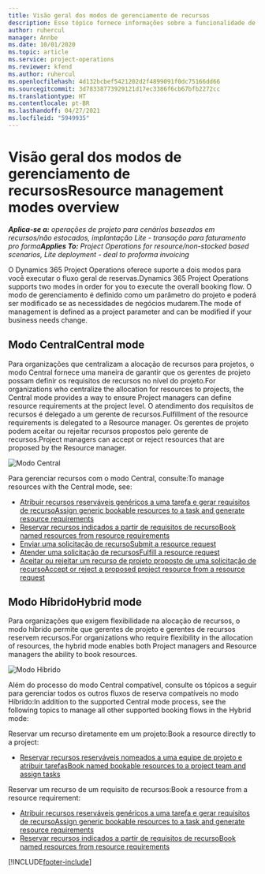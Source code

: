 ```yaml
---
title: Visão geral dos modos de gerenciamento de recursos
description: Esse tópico fornece informações sobre a funcionalidade de Gerenciamento de recursos no Dynamics 365 Project Operations.
author: ruhercul
manager: Annbe
ms.date: 10/01/2020
ms.topic: article
ms.service: project-operations
ms.reviewer: kfend
ms.author: ruhercul
ms.openlocfilehash: 4d132bcbef5421202d2f4899091f0dc75166dd66
ms.sourcegitcommit: 3d78338773929121d17ec3386f6cb67bfb2272cc
ms.translationtype: HT
ms.contentlocale: pt-BR
ms.lasthandoff: 04/27/2021
ms.locfileid: "5949935"
---
```

# <a name="resource-management-modes-overview"></a><span data-ttu-id="e6ce7-103">Visão geral dos modos de gerenciamento de recursos</span><span class="sxs-lookup"><span data-stu-id="e6ce7-103">Resource management modes overview</span></span>

<span data-ttu-id="e6ce7-104">_**Aplica-se a:** operações de projeto para cenários baseados em recursos/não estocados, implantação Lite - transação para faturamento pro forma_</span><span class="sxs-lookup"><span data-stu-id="e6ce7-104">_**Applies To:** Project Operations for resource/non-stocked based scenarios, Lite deployment - deal to proforma invoicing_</span></span>


<span data-ttu-id="e6ce7-105">O Dynamics 365 Project Operations oferece suporte a dois modos para você executar o fluxo geral de reservas.</span><span class="sxs-lookup"><span data-stu-id="e6ce7-105">Dynamics 365 Project Operations supports two modes in order for you to execute the overall booking flow.</span></span> <span data-ttu-id="e6ce7-106">O modo de gerenciamento é definido como um parâmetro do projeto e poderá ser modificado se as necessidades de negócios mudarem.</span><span class="sxs-lookup"><span data-stu-id="e6ce7-106">The mode of management is defined as a project parameter and can be modified if your business needs change.</span></span>    

## <a name="central-mode"></a><span data-ttu-id="e6ce7-107">Modo Central</span><span class="sxs-lookup"><span data-stu-id="e6ce7-107">Central mode</span></span>
<span data-ttu-id="e6ce7-108">Para organizações que centralizam a alocação de recursos para projetos, o modo Central fornece uma maneira de garantir que os gerentes de projeto possam definir os requisitos de recursos no nível do projeto.</span><span class="sxs-lookup"><span data-stu-id="e6ce7-108">For organizations who centralize the allocation for resources to projects, the Central mode provides a way to ensure Project managers can define resource requirements at the project level.</span></span> <span data-ttu-id="e6ce7-109">O atendimento dos requisitos de recursos é delegado a um gerente de recursos.</span><span class="sxs-lookup"><span data-stu-id="e6ce7-109">Fulfillment of the resource requirements is delegated to a Resource manager.</span></span> <span data-ttu-id="e6ce7-110">Os gerentes de projeto podem aceitar ou rejeitar recursos propostos pelo gerente de recursos.</span><span class="sxs-lookup"><span data-stu-id="e6ce7-110">Project managers can accept or reject resources that are proposed by the Resource manager.</span></span>

![Modo Central](./media/resource-management-central.png)

<span data-ttu-id="e6ce7-112">Para gerenciar recursos com o modo Central, consulte:</span><span class="sxs-lookup"><span data-stu-id="e6ce7-112">To manage resources with the Central mode, see:</span></span>

- [<span data-ttu-id="e6ce7-113">Atribuir recursos reserváveis genéricos a uma tarefa e gerar requisitos de recurso</span><span class="sxs-lookup"><span data-stu-id="e6ce7-113">Assign generic bookable resources to a task and generate resource requirements</span></span>](/dynamics365/project-service/assign-generic-bookable-resource)
- [<span data-ttu-id="e6ce7-114">Reservar recursos indicados a partir de requisitos de recurso</span><span class="sxs-lookup"><span data-stu-id="e6ce7-114">Book named resources from resource requirements</span></span>](/dynamics365/project-service/book-named-resource)
- [<span data-ttu-id="e6ce7-115">Enviar uma solicitação de recurso</span><span class="sxs-lookup"><span data-stu-id="e6ce7-115">Submit a resource request</span></span>](/dynamics365/project-service/submit-resource-request)
- [<span data-ttu-id="e6ce7-116">Atender uma solicitação de recursos</span><span class="sxs-lookup"><span data-stu-id="e6ce7-116">Fulfill a resource request</span></span>](/dynamics365/project-service/resource-management-fulfill-requests)
- [<span data-ttu-id="e6ce7-117">Aceitar ou rejeitar um recurso de projeto proposto de uma solicitação de recurso</span><span class="sxs-lookup"><span data-stu-id="e6ce7-117">Accept or reject a proposed project resource from a resource request</span></span>](/dynamics365/project-service/accept-reject-proposed-resource)

## <a name="hybrid-mode"></a><span data-ttu-id="e6ce7-118">Modo Híbrido</span><span class="sxs-lookup"><span data-stu-id="e6ce7-118">Hybrid mode</span></span>
<span data-ttu-id="e6ce7-119">Para organizações que exigem flexibilidade na alocação de recursos, o modo híbrido permite que gerentes de projeto e gerentes de recursos reservem recursos.</span><span class="sxs-lookup"><span data-stu-id="e6ce7-119">For organizations who require flexibility in the allocation of resources, the hybrid mode enables both Project managers and Resource managers the ability to book resources.</span></span>

![Modo Híbrido](./media/resource-management-hybrid.png)

<span data-ttu-id="e6ce7-121">Além do processo do modo Central compatível, consulte os tópicos a seguir para gerenciar todos os outros fluxos de reserva compatíveis no modo Híbrido:</span><span class="sxs-lookup"><span data-stu-id="e6ce7-121">In addition to the supported Central mode process, see the following topics to manage all other supported booking flows in the Hybrid mode:</span></span>

<span data-ttu-id="e6ce7-122">Reservar um recurso diretamente em um projeto:</span><span class="sxs-lookup"><span data-stu-id="e6ce7-122">Book a resource directly to a project:</span></span>
- [<span data-ttu-id="e6ce7-123">Reservar recursos reserváveis nomeados a uma equipe de projeto e atribuir tarefas</span><span class="sxs-lookup"><span data-stu-id="e6ce7-123">Book named bookable resources to a project team and assign tasks</span></span>](/dynamics365/project-service/assign-named-bookable-resource)

<span data-ttu-id="e6ce7-124">Reservar um recurso de um requisito de recursos:</span><span class="sxs-lookup"><span data-stu-id="e6ce7-124">Book a resource from a resource requirement:</span></span>
- [<span data-ttu-id="e6ce7-125">Atribuir recursos reserváveis genéricos a uma tarefa e gerar requisitos de recurso</span><span class="sxs-lookup"><span data-stu-id="e6ce7-125">Assign generic bookable resources to a task and generate resource requirements</span></span>](/dynamics365/project-service/assign-generic-bookable-resource)
- [<span data-ttu-id="e6ce7-126">Reservar recursos indicados a partir de requisitos de recurso</span><span class="sxs-lookup"><span data-stu-id="e6ce7-126">Book named resources from resource requirements</span></span>](/dynamics365/project-service/book-named-resource)


[!INCLUDE[footer-include](../includes/footer-banner.md)]